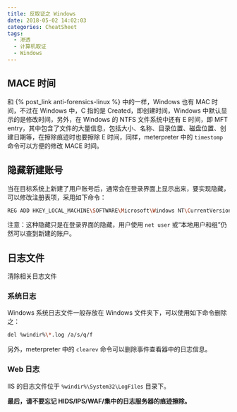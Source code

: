 ```yaml
---
title: 反取证之 Windows
date: 2018-05-02 14:02:03
categories: CheatSheet
tags:
  - 渗透
  - 计算机取证
  - Windows
---
```


## MACE 时间

和 {% post_link anti-forensics-linux %} 中的一样，Windows 也有 MAC 时间，不过在 Windows 中，C 指的是 Created，即创建时间，Windows 中默认显示的是修改时间，另外，在 Windows 的 NTFS 文件系统中还有 E 时间，即 MFT entry，其中包含了文件的大量信息，包括大小、名称、目录位置、磁盘位置、创建日期等，在擦除痕迹时也要擦除 E 时间，同样，meterpreter 中的 `timestomp` 命令可以方便的修改 MACE 时间。

## 隐藏新建账号

当在目标系统上新建了用户账号后，通常会在登录界面上显示出来，要实现隐藏，可以修改注册表项，采用如下命令：

```sh
REG ADD HKEY_LOCAL_MACHINE\SOFTWARE\Microsoft\Windows NT\CurrentVersion\Winlogon\SpecialAccounts\UserList /v uname /t REG_DWORD /d 0
```

注意：这种隐藏只是在登录界面的隐藏，用户使用 `net user` 或“本地用户和组”仍然可以查到新建的账户。

## 日志文件

清除相关日志文件

### 系统日志

Windows 系统日志文件一般存放在 Windows 文件夹下，可以使用如下命令删除之：

```sh
del %windir%\*.log /a/s/q/f
```

另外，meterpreter 中的 `clearev` 命令可以删除事件查看器中的日志信息。

### Web 日志

IIS 的日志文件位于 `%windir%\System32\LogFiles` 目录下。

**最后，请不要忘记 HIDS/IPS/WAF/集中的日志服务器的痕迹擦除。**

